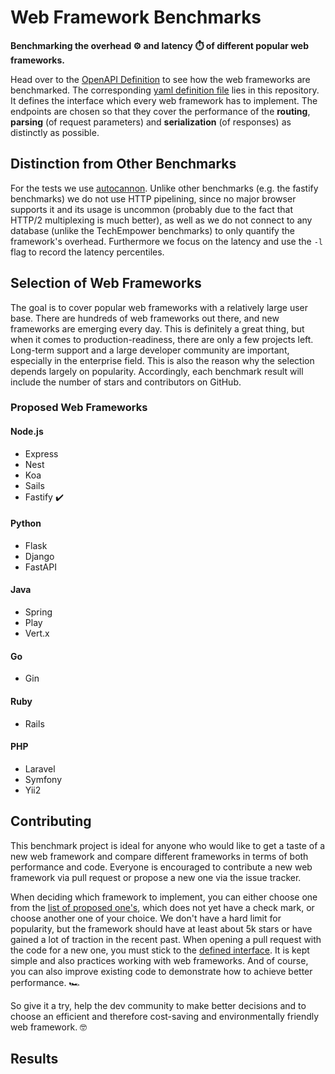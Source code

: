 # Web Framework Benchmarks

**Benchmarking the overhead ⚙️ and latency ⏱️ of different popular web frameworks.**

Head over to the [OpenAPI Definition](https://bttger.github.io/web-framework-benchmarks/) to see how the web frameworks are benchmarked. The corresponding [yaml definition file](https://github.com/bttger/web-framework-benchmarks/blob/master/OPEN_API_DEFINITION.yaml) lies in this repository. It defines the interface which every web framework has to implement. The endpoints are chosen so that they cover the performance of the **routing**, **parsing** (of request parameters) and **serialization** (of responses) as distinctly as possible.

## Distinction from Other Benchmarks

For the tests we use [autocannon](https://github.com/mcollina/autocannon). Unlike other benchmarks (e.g. the fastify benchmarks) we do not use HTTP pipelining, since no major browser supports it and its usage is uncommon (probably due to the fact that HTTP/2 multiplexing is much better), as well as we do not connect to any database (unlike the TechEmpower benchmarks) to only quantify the framework's overhead. Furthermore we focus on the latency and use the `-l` flag to record the latency percentiles.

## Selection of Web Frameworks

The goal is to cover popular web frameworks with a relatively large user base. There are hundreds of web frameworks out there, and new frameworks are emerging every day. This is definitely a great thing, but when it comes to production-readiness, there are only a few projects left. Long-term support and a large developer community are important, especially in the enterprise field. This is also the reason why the selection depends largely on popularity. Accordingly, each benchmark result will include the number of stars and contributors on GitHub.

### Proposed Web Frameworks

#### Node.js
- Express
- Nest
- Koa
- Sails
- Fastify ✔️

#### Python
- Flask
- Django
- FastAPI

#### Java
- Spring
- Play
- Vert.x

#### Go
- Gin

#### Ruby
- Rails

#### PHP
- Laravel
- Symfony
- Yii2

## Contributing

This benchmark project is ideal for anyone who would like to get a taste of a new web framework and compare different frameworks in terms of both performance and code. Everyone is encouraged to contribute a new web framework via pull request or propose a new one via the issue tracker.

When deciding which framework to implement, you can either choose one from the [list of proposed one's](#proposed-web-frameworks), which does not yet have a check mark, or choose another one of your choice. We don't have a hard limit for popularity, but the framework should have at least about 5k stars or have gained a lot of traction in the recent past. When opening a pull request with the code for a new one, you must stick to the [defined interface](https://github.com/bttger/web-framework-benchmarks/blob/master/OPEN_API_DEFINITION.yaml). It is kept simple and also practices working with web frameworks. And of course, you can also improve existing code to demonstrate how to achieve better performance. 🏎️

So give it a try, help the dev community to make better decisions and to choose an efficient and therefore cost-saving and environmentally friendly web framework. 🤓

## Results

